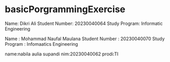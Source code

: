 # basicPorgrammingExercise
Name: Dikri Ali
Student Number: 20230040064
Study Program: Informatic Engineering

Name : Mohammad Naufal Maulana
Student Number : 20230040070
Study Program : Infomaatics Engineering

name:nabila aulia supandi
nim:20230040062
prodi:TI
